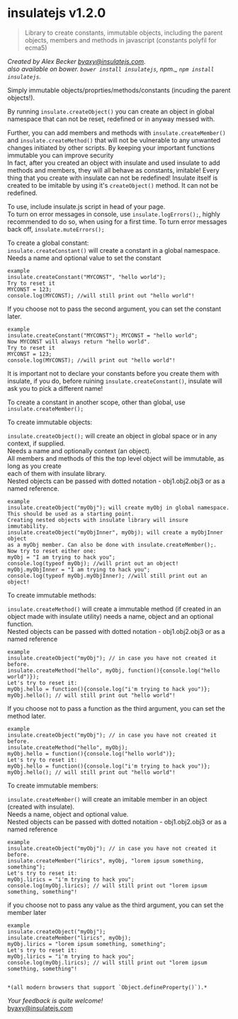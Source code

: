 # insulatejs v1.2.0

>Library to create constants, immutable objects, including the parent objects, members and methods in javascript (constants polyfil for ecma5)  

*Created by Alex Becker byaxy@insulatejs.com.*    
*_also available on bower._ `bower install insulatejs`, npm._ `npm install insulatejs`.*


Simply immutable objects/proprties/methods/constants (incuding the parent objects!).

 
By running `insulate.createObject()` you can create an object in global namespace that can not be reset, redefined or in anyway messed with.   

Further, you can add members and methods  with `insulate.createMember()` and `insulate.createMethod()` that will not be vulnerable to any unwanted changes initiated by other scripts. By keeping your important functions immutable you can improve security   
In fact, after you created an object with insulate and used insulate to add methods and members, they will all behave as constants, imitable!
Every thing that you create with insulate can not be redefined!
Insulate itself is created to be imitable by using it's `createObject()` method. It can not be redefined.


To use, include insulate.js script in head of your page.   
To turn on error messages in console, use `insulate.logErrors();`, highly recommended to do so, when using for a first time. To turn  error messages  back off, `insulate.muteErrors();`

To create a global constant:   
`insulate.createConstant()` will create a constant in a global namespace. Needs a name and optional value to set the constant   

    example  
    insulate.createConstant("MYCONST", "hello world");   
    Try to reset it  
    MYCONST = 123;
    console.log(MYCONST); //will still print out "hello world"! 

If you choose not to pass the second argument, you can set the constant later.   

    example
    insulate.createConstant("MYCONST"); MYCONST = "hello world";   
    Now MYCONST will always return "hello world".  
    Try to reset it  
    MYCONST = 123;
    console.log(MYCONST); //will print out "hello world"!    

	
It is important not to declare your constants before you create them with insulate, if you do, before ruining `insulate.createConstant()`, insulate will ask you to pick a different name!
	
To create a constant in another scope, other than  global, use `insulate.createMember();`  
  
To create immutable objects:
	
`insulate.createObject();` will create an object in global space or in any context, if supplied.  
Needs a name and optionally context (an object).    
All members and methods of this the top level object will be immutable, as long as you create  
each of them with insulate library.  
Nested objects can be passed with dotted notation - obj1.obj2.obj3 or as a named reference.  

    example 
    insulate.createObject("myObj"); will create myObj in global namespace.   
    This should be used as a starting point. 
    Creating nested objects with insulate library will insure immutability.   
    insulate.createObject("myObjInner", myObj); will create a myObjInner object    
    as a myObj member. Can also be done with insulate.createMember();.  
    Now try to reset either one:   
    myObj = "I am trying to hack you";   
    console.log(typeof myObj); //will print out an object!   
    myObj.myObjInner = "I am trying to hack you";   
    console.log(typeof myObj.myObjInner); //will still print out an object!  
    
	
To create immutable methods:

`insulate.createMethod()` will create a immutable  method (if created in an object made with insulate utility) 
needs a name, object and an optional function.    
Nested objects can be passed with dotted notation - obj1.obj2.obj3 or as a named reference   

    example
    insulate.createObject("myObj"); // in case you have not created it before.
    insulate.createMethod("hello", myObj, function(){console.log("hello world")});  
    Let's try to reset it:  
    myObj.hello = function(){console.log("i'm trying to hack you")};  
    myObj.hello(); // will still print out "hello world"!

If you choose not to pass a function as the third argument, you can set the method later.   

    example
    insulate.createObject("myObj"); // in case you have not created it before.
    insulate.createMethod("hello", myObj);
    myObj.hello = function(){console.log("hello world")};   
    Let's try to reset it:  
    myObj.hello = function(){console.log("i'm trying to hack you")};  
    myObj.hello(); // will still print out "hello world"!
	
To create immutable members:

`insulate.createMember()` will create an imitable member in an object (created with insulate).   
Needs a name, object and optional value.   
Nested objects can be passed with dotted notaition - obj1.obj2.obj3 or as a named reference

    example 
    insulate.createObject("myObj"); // in case you have not created it before.
    insulate.createMember("lirics", myObj, "lorem ipsum something, something");   
    Let's try to reset it:  
    myObj.lirics = "i'm trying to hack you";  
    console.log(myObj.lirics); // will still print out "lorem ipsum something, something"!



if you choose not to pass any value as  the third argument, you can set the member later  

    example
    insulate.createObject("myObj");
    insulate.createMember("lirics", myObj);
    myObj.lirics = "lorem ipsum something, something";  
    Let's try to reset it:  
    myObj.lirics = "i'm trying to hack you";  
    console.log(myObj.lirics); // will still print out "lorem ipsum something, something"!    
    
    
    *(all modern browsers that support `Object.defineProperty()`).*    

*Your feedback is quite welcome!*  
byaxy@insulatejs.com
